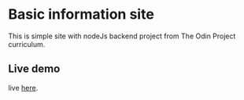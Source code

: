 # Basic information site

This is simple site with nodeJs backend project from The Odin Project curriculum.

## Live demo

live [here](https://basic-info-site--krimouv1995.repl.co/).
